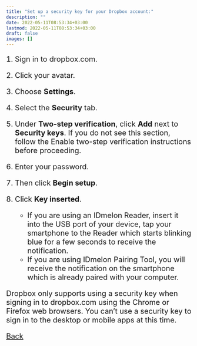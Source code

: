 ```yaml
---
title: "Set up a security key for your Dropbox account:"
description: ""
date: 2022-05-11T08:53:34+03:00
lastmod: 2022-05-11T08:53:34+03:00
draft: false
images: []
---
```


1. Sign in to dropbox.com.
2. Click your avatar.
3. Choose **Settings**.
4. Select the **Security** tab.
5. Under **Two-step verification**, click **Add** next to **Security keys**. If you do not see this section, follow the Enable two-step verification instructions before proceeding.
6. Enter your password.
7. Then click **Begin setup**.
8. Click **Key inserted**.

    - If you are using an IDmelon Reader, insert it into the USB port of your device, tap your smartphone to the Reader which starts blinking blue for a few seconds to receive the notification.
    - If you are using IDmelon Pairing Tool, you will receive the notification on the smartphone which is already paired with your computer.

Dropbox only supports using a security key when signing in to dropbox.com using the Chrome or Firefox web browsers. You can’t use a security key to sign in to the desktop or mobile apps at this time.

<a id="back" role="button" class="btn btn-primary btn-lg d-block mb-3" href="http://docs.idmelon.com/pages/whichplatform/index.html">Back</a>

<style>

@media (max-width: 480px) {.navbar, .footer { display: none; }}
h1{
    color : #4395ec;
}
p{
    font-size:20px;
}
li{
    font-size:20px;
}
</style>
